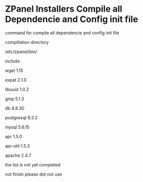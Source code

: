ZPanel Installers Compile all Dependencie and Config init file
=================

command for compile all dependencie and config init file

compillation directory

/etc/zpanel/bin/

include

wget 1.15

expat 2.1.0

libuuid 1.0.2

gmp 5.1.3

db 4.8.30

postgresql 9.3.2

mysql 5.6.15

apr 1.5.0

apr-util 1.5.3

apache 2.4.7

the list is not yet completed

not finish please dot not use
